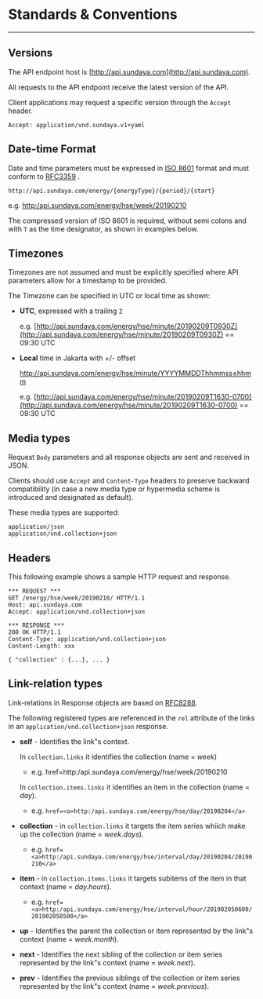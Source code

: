 # Standards & Conventions
---

## Versions
The API endpoint host is [http://api.sundaya.com](http://api.sundaya.com). 

All requests to the API endpoint receive the latest version of the API.     

Client applications may request a specific version through the `Accept` header.

    Accept: application/vnd.sundaya.v1+yaml

## Date-time Format
Date and time parameters must be expressed in [ISO 8601](https://en.wikipedia.org/wiki/ISO_8601) format and must conform to [RFC3359](https://tools.ietf.org/html/rfc3339) .

    http://api.sundaya.com/energy/{energyType}/{period}/{start}

e.g. [http:/api.sundaya.com/energy/hse/week/20190210](http:/api.sundaya.com/energy/hse/week/20190210)

The compressed version of ISO 8601 is required, without semi colons and with `T` as the time designator, as shown in examples below.


## Timezones
Timezones are not assumed and must be explicitly specified where API parameters allow for a timestamp to be provided. 

The Timezone can be specified in UTC or local time as shown:

- __UTC__, expressed with a trailing `Z` 

    e.g. [http://api.sundaya.com/energy/hse/minute/20190209T0930Z](http://api.sundaya.com/energy/hse/minute/20190209T0930Z) == 09:30 UTC

- __Local__ time in Jakarta with +/- offset 

    http://api.sundaya.com/energy/hse/minute/YYYYMMDDThhmmss±hhmm

    e.g. [http://api.sundaya.com/energy/hse/minute/20190209T1630-0700](http://api.sundaya.com/energy/hse/minute/20190209T1630-0700) == 09:30 UTC
## Media types
Request `Body` parameters and all response objects are sent and received in JSON. 

Clients should use `Accept` and `Content-Type` headers to preserve backward compatibility (in case a new media type or hypermedia scheme is introduced and designated as default).

These media types are supported:

    application/json 
    application/vnd.collection+json

## Headers
This following example shows a sample HTTP request and response.
```
*** REQUEST ***	
GET /energy/hse/week/20190210/ HTTP/1.1	
Host: api.sundaya.com	
Accept: application/vnd.collection+json	
    
*** RESPONSE ***	
200 OK HTTP/1.1	
Content-Type: application/vnd.collection+json	
Content-Length: xxx	
    
{ "collection" : {...}, ... }
```

## Link-relation types
Link-relations in Response objects are based on [RFC8288](https://tools.ietf.org/html/rfc8288#page-6). 

The following registered types are referenced in the `rel` attribute of the links in an `application/vnd.collection+json` response. 
- **self**	- Identifies the link"s context.

    In `collection.links` it identifies the collection (name = *week*)            

    - e.g. href=<a>http:/api.sundaya.com/energy/hse/week/20190210</a>

    In `collection.items.links` it identifies an item in the collection (name = *day*).
    - e.g. `href=<a>http:/api.sundaya.com/energy/hse/day/20190204</a>`

- **collection** - in `collection.links` it targets the item series whiich make up the collection (name = *week.days*).
    
    - e.g. `href=<a>http:/api.sundaya.com/energy/hse/interval/day/20190204/20190210</a>`

- **item** - in `collection.items.links` it targets subitems of the item in that context (name = *day.hours*).

    - e.g. `href=<a>http:/api.sundaya.com/energy/hse/interval/hour/201902050600/201902050500</a>`

- **up** - Identifies the parent the collection or item represented by the link"s context (name = *week.month*).
    
- **next** - Identifies the next sibling of the collection or item series represented by the link"s context (name = *week.next*).

- **prev** - Identifies the previous siblings of the collection or item series represented by the link"s context (name = *week.previous*).
    
